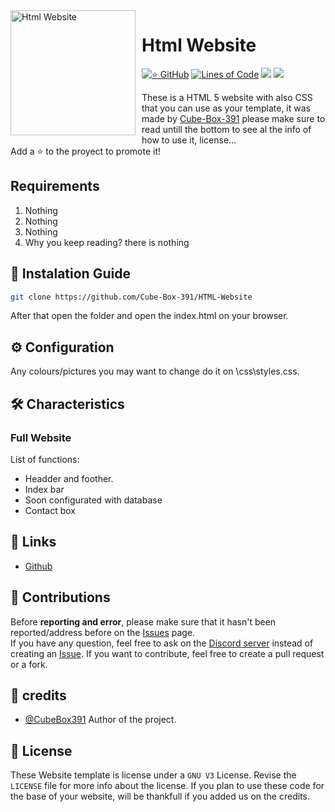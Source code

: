 <img width="200" height="200" align="left" style="float: left; margin: 0 10px 0 0;" alt="Html Website" src="https://upload.wikimedia.org/wikipedia/commons/thumb/6/61/HTML5_logo_and_wordmark.svg/1200px-HTML5_logo_and_wordmark.svg.png">  

# Html Website

[![⭐ GitHub](https://img.shields.io/github/stars/CubeBox391/HTML-Website.svg?style=social&label=Stars&style=flat)](https://github.com/Cube-Box-391/HTML-Website)
[![Lines of Code](https://sonarcloud.io/api/project_badges/measure?project=CubeBox391_probando&metric=ncloc)](https://sonarcloud.io/dashboard?id=CubeBox391_probando)
[![](https://img.shields.io/badge/HTML-v5-blue.svg?logo=html5)](https://en.wikipedia.org/wiki/HTML5)
[![](https://img.shields.io/github/languages/top/Cube-Box-391/HTML-Website)]()

These is a HTML 5 website with also CSS that you can use as your template, it was made by [Cube-Box-391](https://github.com/Cube-Box-391) please make sure to read untill the bottom to see al the info of how to use it, license...  
Add a ⭐ to the proyect to promote it!

## Requirements

1. Nothing
2. Nothing
3. Nothing
4. Why you keep reading? there is nothing


## 🚀 Instalation Guide

```sh
git clone https://github.com/Cube-Box-391/HTML-Website
```
After that open the folder and open the index.html on your browser.

## ⚙️ Configuration

Any colours/pictures you may want to change do it on \css\styles.css.

## 🛠️ Characteristics

### Full Website

List of functions:
*   Headder and foother.
*   Index bar
*   Soon configurated with database
*   Contact box

## 📎 Links

*   [Github](https://github.com/Cube-Box-391)

## 🤝 Contributions

Before **reporting and error**, please make sure that it hasn't been reported/address before on the [Issues](https://github.com/Cube-Box-391/HTML-Website/issues) page.   
If you have any question, feel free to ask on the [Discord server](https://discord.gg/kuMYA7f) instead of creating an [Issue](https://github.com/Cube-Box-391/HTML-Website/issues).
If you want to contribute, feel free to create a pull request or a fork.

## 📝 credits

* [@CubeBox391](https://github.com/Cube-Box-391) Author of the project.

## 📜 License

These Website template is license under a `GNU V3` License. Revise the `LICENSE` file for more info about the license. If you plan to use these code for the base of your website, will be thankfull if you added us on the credits.
